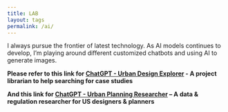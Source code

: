 ```yaml
---
title: LAB
layout: tags
permalink: /ai/
---
```


I always pursue the frontier of latest technology. As AI models continues to develop, I’m playing around different customized chatbots and using AI to generate images.

**Please refer to this link for [ChatGPT - Urban Design Explorer](https://chatgpt.com/g/g-673c01f4ef208191822b7a7f702d58ba-urban-design-explorer) - A project librarian to help searching for case studies**


**And this link for [ChatGPT - Urban Planning Researcher](https://chatgpt.com/g/g-673c068119e0819198e1edb77a6847a2-urban-planning-researcher) – A data & regulation researcher for US designers & planners**


